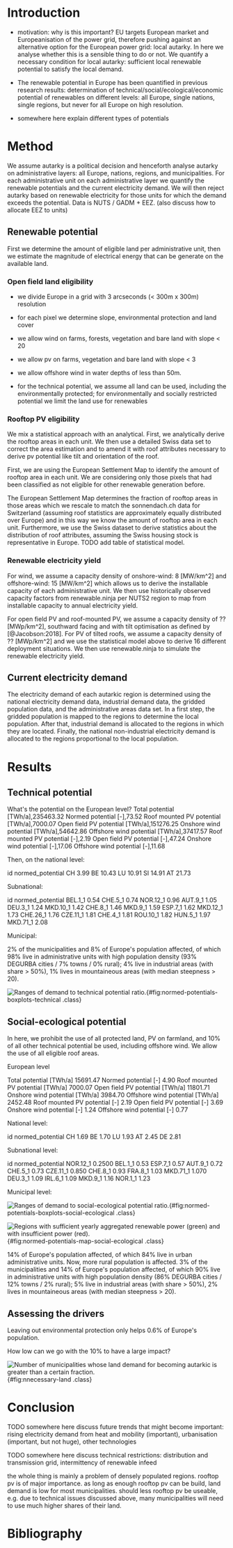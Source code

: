 # Introduction

* motivation: why is this important? EU targets European market and Europeanisation of the power grid, therefore pushing against an alternative option for the European power grid: local autarky. In here we analyse whether this is a sensible thing to do or not. We quantify a necessary condition for local autarky: sufficient local renewable potential to satisfy the local demand.

* The renewable potential in Europe has been quantified in previous research results: determination of technical/social/ecological/economic potential of renewables on different levels: all Europe, single nations, single regions, but never for all Europe on high resolution.

* somewhere here explain different types of potentials

# Method

We assume autarky is a political decision and henceforth analyse autarky on administrative layers: all Europe, nations, regions, and municipalities. For each administrative unit on each administrative layer we quantify the renewable potentials and the current electricity demand. We will then reject autarky based on renewable electricity for those units for which the demand exceeds the potential. Data is NUTS / GADM + EEZ. (also discuss how to allocate EEZ to units)

## Renewable potential

First we determine the amount of eligible land per administrative unit, then we estimate the magnitude of electrical energy that can be generate on the available land.

### Open field land eligibility

* we divide Europe in a grid with 3 arcseconds (< 300m x 300m) resolution

* for each pixel we determine slope, environmental protection and land cover

* we allow wind on farms, forests, vegetation and bare land with slope < 20

* we allow pv on farms, vegetation and bare land with slope < 3

* we allow offshore wind in water depths of less than 50m.

* for the technical potential, we assume all land can be used, including the environmentally protected; for environmentally and socially restricted potential we limit the land use for renewables

### Rooftop PV eligibility

We mix a statistical approach with an analytical. First, we analytically derive the rooftop areas in each unit. We then use a detailed Swiss data set to correct the area estimation and to amend it with roof attributes necessary to derive pv potential like tilt and orientation of the roof.

First, we are using the European Settlement Map to identify the amount of rooftop area in each unit. We are considering only those pixels that had been classified as not eligible for other renewable generation before.

The European Settlement Map determines the fraction of rooftop areas in those areas which we rescale to match the sonnendach.ch data for Switzerland (assuming roof statistics are approximately equally distributed over Europe) and in this way we know the amount of rooftop area in each unit. Furthermore, we use the Swiss dataset to derive statistics about the distribution of roof attributes, assuming the Swiss housing stock is representative in Europe. TODO add table of statistical model.

### Renewable electricity yield

For wind, we assume a capacity density of onshore-wind: 8 [MW/km^2] and offshore-wind: 15 [MW/km^2] which allows us to derive the installable capacity of each administrative unit. We then use historically observed capacity factors from renewable.ninja per NUTS2 region to map from installable capacity to annual electricity yield.

For open field PV and roof-mounted PV, we assume a capacity density of ?? [MWp/km^2], southward facing and with tilt optimisation as defined by [@Jacobson:2018]. For PV of tilted roofs, we assume a capacity density of ?? [MWp/km^2] and we use the statistical model above to derive 16 different deployment situations. We then use renewable.ninja to simulate the renewable electricity yield.


## Current electricity demand

The electricity demand of each autarkic region is determined using the national electricity demand data, industrial demand data, the gridded population data, and the administrative areas data set. In a first step, the gridded population is mapped to the regions to determine the local population. After that, industrial demand is allocated to the regions in which they are located. Finally, the national non-industrial electricity demand is allocated to the regions proportional to the local population.

# Results

## Technical potential

What's the potential on the European level? Total potential [TWh/a],235463.32
Normed potential [-],73.52
Roof mounted PV potential [TWh/a],7000.07
Open field PV potential [TWh/a],151276.25
Onshore wind potential [TWh/a],54642.86
Offshore wind potential [TWh/a],37417.57
Roof mounted PV potential [-],2.19
Open field PV potential [-],47.24
Onshore wind potential [-],17.06
Offshore wind potential [-],11.68

Then, on the national level:

id	normed_potential
CH	3.99
BE	10.43
LU	10.91
SI	14.91
AT	21.73

Subnational:

id	normed_potential
BEL.1_1	0.54
CHE.5_1	0.74
NOR.12_1	0.96
AUT.9_1	1.05
DEU.3_1	1.24
MKD.10_1	1.42
CHE.8_1	1.46
MKD.9_1	1.59
ESP.7_1	1.62
MKD.12_1	1.73
CHE.26_1	1.76
CZE.11_1	1.81
CHE.4_1	1.81
ROU.10_1	1.82
HUN.5_1	1.97
MKD.71_1	2.08


Municipal:

2% of the municipalities and 8% of Europe's population affected, of which 98% live in administrative units with high population density (93% DEGURBA cities / 7% towns / 0% rural); 4% live in industrial areas (with share > 50%), 1% lives in mountaineous areas (with median steepness > 20).

![Ranges of demand to technical potential ratio.](../build/technical-potential/normed-potentials-boxplots.png){#fig:normed-potentials-boxplots-technical .class}

## Social-ecological potential

In here, we prohibit the use of all protected land, PV on farmland, and 10% of all other technical potential be used, including offshore wind. We allow the use of all eligible roof areas.

European level

Total potential [TWh/a]	15691.47
Normed potential [-]	4.90
Roof mounted PV potential [TWh/a]	7000.07
Open field PV potential [TWh/a]	11801.71
Onshore wind potential [TWh/a]	3984.70
Offshore wind potential [TWh/a]	2452.48
Roof mounted PV potential [-]	2.19
Open field PV potential [-]	3.69
Onshore wind potential [-]	1.24
Offshore wind potential [-]	0.77

National level:

id	normed_potential
CH	1.69
BE	1.70
LU	1.93
AT	2.45
DE	2.81

Subnational level:

id	normed_potential
NOR.12_1	0.2500
BEL.1_1	0.53
ESP.7_1	0.57
AUT.9_1	0.72
CHE.5_1	0.73
CZE.11_1	0.850
CHE.8_1	0.93
FRA.8_1	1.03
MKD.71_1	1.070
DEU.3_1	1.09
IRL.6_1	1.09
MKD.9_1	1.16
NOR.1_1	1.23

Municipal level:

![Ranges of demand to social-ecological potential ratio.](../build/full-protection/normed-potentials-boxplots.png){#fig:normed-potentials-boxplots-social-ecological .class}

![Regions with sufficient yearly aggregated renewable power (green) and with insufficient power (red).](../build/full-protection/normed-potentials-map.png){#fig:normed-potentials-map-social-ecological .class}

14% of Europe's population affected, of which 84% live in urban administrative units. Now, more rural population is affected.
3% of the municipalities and 14% of Europe's population affected, of which 90% live in administrative units with high population density (86% DEGURBA cities / 12% towns / 2% rural); 5% live in industrial areas (with share > 50%), 2% lives in mountaineous areas (with median steepness > 20).

## Assessing the drivers

Leaving out environmental protection only helps 0.6% of Europe's population.

How low can we go with the 10% to have a large impact?

![Number of municipalities whose land demand for becoming autarkic is greater than a certain fraction.](../build/necessary-land.png){#fig:nnecessary-land .class}

# Conclusion

TODO somewhere here discuss future trends that might become important: rising electricity demand from heat and mobility (important), urbanisation (important, but not huge), other technologies

TODO somewhere here discuss technical restrictions: distribution and transmission grid, intermittency of renewable infeed

the whole thing is mainly a problem of densely populated regions. rooftop pv is of major importance. as long as enough rooftop pv can be build, land demand is low for most municipalities. should less rooftop pv be useable, e.g. due to technical issues discussed above, many municipalities will need to use much higher shares of their land.

# Bibliography
